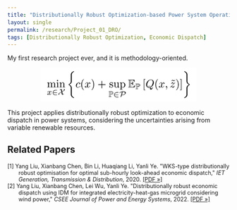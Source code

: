 ```yaml
---
title: "Distributionally Robust Optimization-based Power System Operations"
layout: single
permalink: /research/Project_01_DRO/
tags: [Distributionally Robust Optimization, Economic Dispatch]
---
```

My first research project ever, and it is methodology-oriented.
 
<p align="center">
  <img src="/assets/images/Project_01_Fig01_Title.gif" alt="Alt text" width="70%">
</p>
 
This project applies distributionally robust optimization to economic dispatch in power systems, considering the uncertainties arising from variable renewable resources.

## Related Papers
<ul style="font-size: 90%; list-style: none; margin: 0; padding: 0;">
  <li style="padding-left: 2em; text-indent: -2em;">
    [1] Yang Liu, Xianbang Chen, Bin Li, Huaqiang Li, Yanli Ye. "WKS-type distributionally robust optimisation for optimal sub-hourly look-ahead economic dispatch," <em>IET Generation, Transmission & Distribution</em>, 2020.
    <a href="/assets/papers/Project_01_Paper_01.pdf">[PDF »]</a>
  </li>

  <li style="padding-left: 2em; text-indent: -2em;">
    [2] Yang Liu, Xianbang Chen, Lei Wu, Yanli Ye. "Distributionally robust economic dispatch using IDM for integrated electricity-heat-gas microgrid considering wind power," <em>CSEE Journal of Power and Energy Systems</em>, 2022.
    <a href="/assets/papers/Project_01_Paper_02.pdf">[PDF »]</a>
  </li>
</ul>
